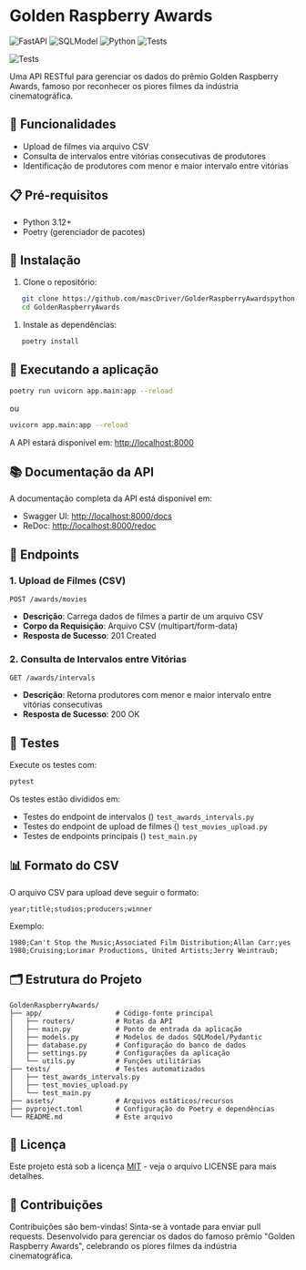 # Golden Raspberry Awards

![FastAPI](https://img.shields.io/badge/FastAPI-009688?style=for-the-badge&logo=fastapi&logoColor=white)
![SQLModel](https://img.shields.io/badge/SQLModel-3776AB?style=for-the-badge&logo=python&logoColor=white)
![Python](https://img.shields.io/badge/Python-3.12-blue?style=for-the-badge&logo=python&logoColor=white)
![Tests](https://img.shields.io/badge/Tests-Pytest-green?style=for-the-badge&logo=pytest&logoColor=white)

![Tests](https://github.com/mascDriver/GoldenRaspberryAwards/actions/workflows/python-tests.yml/badge.svg)

Uma API RESTful para gerenciar os dados do prêmio Golden Raspberry Awards, famoso por reconhecer os piores filmes da
indústria cinematográfica.

## 🚀 Funcionalidades

- Upload de filmes via arquivo CSV
- Consulta de intervalos entre vitórias consecutivas de produtores
- Identificação de produtores com menor e maior intervalo entre vitórias

## 📋 Pré-requisitos

- Python 3.12+
- Poetry (gerenciador de pacotes)

## 🔧 Instalação

1. Clone o repositório:

``` bash
   git clone https://github.com/mascDriver/GolderRaspberryAwardspython-tests.yml
   cd GoldenRaspberryAwards
```

1. Instale as dependências:

``` bash
   poetry install
```

## 🚀 Executando a aplicação

``` bash
poetry run uvicorn app.main:app --reload
```

ou

``` bash
uvicorn app.main:app --reload
```

A API estará disponível em: [http://localhost:8000](http://localhost:8000)

## 📚 Documentação da API

A documentação completa da API está disponível em:

- Swagger UI: [http://localhost:8000/docs](http://localhost:8000/docs)
- ReDoc: [http://localhost:8000/redoc](http://localhost:8000/redoc)

## 📌 Endpoints

### 1. Upload de Filmes (CSV)

``` http
POST /awards/movies
```

- **Descrição**: Carrega dados de filmes a partir de um arquivo CSV
- **Corpo da Requisição**: Arquivo CSV (multipart/form-data)
- **Resposta de Sucesso**: 201 Created

### 2. Consulta de Intervalos entre Vitórias

``` http
GET /awards/intervals
```

- **Descrição**: Retorna produtores com menor e maior intervalo entre vitórias consecutivas
- **Resposta de Sucesso**: 200 OK

## 🧪 Testes

Execute os testes com:

``` bash
pytest
```

Os testes estão divididos em:

- Testes do endpoint de intervalos () `test_awards_intervals.py`
- Testes do endpoint de upload de filmes () `test_movies_upload.py`
- Testes de endpoints principais () `test_main.py`

## 📊 Formato do CSV

O arquivo CSV para upload deve seguir o formato:

``` 
year;title;studios;producers;winner
```

Exemplo:

``` 
1980;Can't Stop the Music;Associated Film Distribution;Allan Carr;yes
1980;Cruising;Lorimar Productions, United Artists;Jerry Weintraub;
```

## 🗂️ Estrutura do Projeto

``` 
GoldenRaspberryAwards/
├── app/                  # Código-fonte principal
│   ├── routers/          # Rotas da API
│   ├── main.py           # Ponto de entrada da aplicação
│   ├── models.py         # Modelos de dados SQLModel/Pydantic
│   ├── database.py       # Configuração do banco de dados
│   ├── settings.py       # Configurações da aplicação
│   └── utils.py          # Funções utilitárias
├── tests/                # Testes automatizados
│   ├── test_awards_intervals.py
│   ├── test_movies_upload.py
│   └── test_main.py  
├── assets/               # Arquivos estáticos/recursos
├── pyproject.toml        # Configuração do Poetry e dependências
└── README.md             # Este arquivo
```

## 📝 Licença

Este projeto está sob a licença [MIT](https://opensource.org/licenses/MIT) - veja o arquivo LICENSE para mais detalhes.

## 🤝 Contribuições

Contribuições são bem-vindas! Sinta-se à vontade para enviar pull requests.
Desenvolvido para gerenciar os dados do famoso prêmio "Golden Raspberry Awards", celebrando os piores filmes da
indústria cinematográfica.
